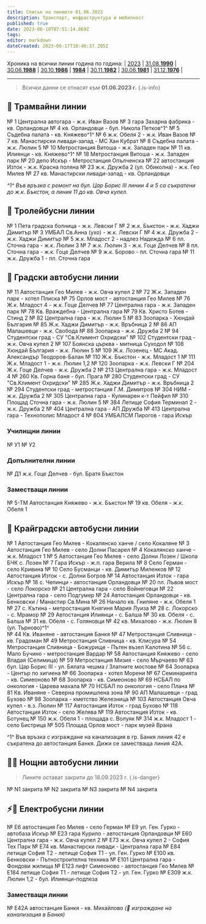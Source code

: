 ```yaml
---
title: Списък на линиите 01.06.2023
description: Транспорт, инфраструктура и мобилност
published: true
date: 2023-06-18T07:51:14.869Z
tags: 
editor: markdown
dateCreated: 2023-06-17T10:46:37.205Z
---
```


Хроника на всички линии година по година: | [2023](/bg/public-transport/routes-2023) | [31.08.**1990**](/bg/public-transport/routes-1990) | [30.06.**1988**](/bg/public-transport/routes-1988) | [30.10.**1986**](/bg/public-transport/routes-1986) | [**1984**](/bg/public-transport/routes-1984) | [30.11.**1982**](/bg/public-transport/routes-1982) | [30.06.**1981**](/bg/public-transport/routes-1981) | [31.12.**1976**](/bg/public-transport/routes-1976) |

---

> Всички данни се отнасят към **01.06.2023 г.**
{.is-info}

## 🚋 Трамвайни линии
№ 1 Централна автогара - ж.к. Иван Вазов
№ 3 гара Захарна фабрика - кв. Орландовци 
№ 4 кв. Орландовци - бул. Никола Петков^1^
№ 5 Съдебна палата - кв. Княжево^1^
№ 6 ж.к. Обеля 2 - ж.к. Иван Вазов 
№ 7 кв. Манастирски ливади-запад - МС Хан Кубрат
№ 8 Съдебна палата - ж.к. Люлин 5
№ 10 Метростанция Витоша - ж.к. Западен парк
№ 11 кв. Илиянци - кв. Княжево^1^
№ 18 Метростанция Витоша - ж.к. Западен парк
№ 20 депо Искър - Метростанция Опълченска
№ 22 автостанция Изток - ж.к. Красна поляна
№ 23 ж.к. Дружба 2 (ул. Обиколна) - ж.к. Гео Милев
№ 27 кв. Манастирски ливади-запад - кв. Орландовци

*^1^ Във връзка с ремонт на бул. Цар Борис III линии 4 и 5 са съкратени до ж.к. Бъкстон, а линия 11 до кв. Овча купел.*

## 🚎 Тролейбусни линии
№ 1 Пета градска болница - ж.к. Левски Г
№ 2 ж.к. Бъкстон - ж.к. Хаджи Димитър
№ 3 УМБАЛ Св.Анна (ухо) - ж.к. Левски Г
№ 4 ж.к. Дружба 2 - ж.к. Хаджи Димитър
№ 5 ж.к. Младост 2 - надлез Надежда
№ 6 пл. Сточна гара - ж.к. Люлин 3
№ 7 ж.к. Люлин 3 - ж.к. Гоце Делчев
№ 8 пл. Сточна гара - ж.к. Гоце Делчев
№ 9 ж.к. Борово - пл. Сточна гара
№ 11 ж.к. Дружба 1 - пл. Сточна гара

## 🚌 Градски автобусни линии

№ 11 Автостанция Гео Милев - ж.к. Овча купел 2
№ 72 Ж.к. Западен парк - хотел Плиска
№ 75 Орлов мост - автостанция Гео Милев
№ 76 Ж.к. Младост 4 - ж.к. Гоце Делчев
№ 77 Централна гара - ж.к. Западен парк
№ 78 Кв. Враждебна - Централна гара
№ 79 Кв. Христо Ботев - Стинд 2
№ 82 Централна гара - ж.к. Люлин 5
№ 83 Зоопарка - Хюндай България
№ 85 Ж.к. Хаджи Димитър - ж.к. Връбница 2
№ 86 АП Малашевци - ж.к. Свобода
№ 88 Зоопарка - ж.к. Дружба 2
№ 94 Студентски град - СУ "Св.Климент Охридски"
№ 102 Студентски град - ж.к. Овча купел 2
№ 107 Боянска църква - митница Суходол
№ 108 Хюндай България - ж.к. Люлин 5
№ 109 Ж.к. Лозенец - МС Акад. Александър Теодоров-Балан
№ 110 Ж.к. Бъкстон - ж.к. Младост 1
№ 111 Ж.к. Младост 1 - ж.к. Люлин 1,2
№ 120 Зоопарка - ж.к. Левски Г
№ 204 Ж.к. Гоце Делчев - ж.к. Дружба 2
№ 213 Централна гара - ж.к. Младост 4
№ 260 Кв. Горна баня - бул. Прага
№ 280 Студентски град - СУ "Св.Климент Охридски"
№ 285 Ж.к. Хаджи Димитър - ж.к. Връбница 2
№ 294 Студентски град - метростанция Г.М. Димитров
№ 304 НИМ - ж.к. Дружба 2
№ 305 Централна гара - Кулинарен к-т Пейфил
№ 310 Площад Сточна гара - ж.к. Люлин 5
№ 384 Летище София Терминал 2 - ж.к. Дружба 2
№ 404 Централна гара - АП Дружба
№ 413 Централна гара - Технополис Младост 4
№ 604 УМБАЛСМ Пирогов - гара Искър

### Училищни линии
№ У1
№ У2

### Допълнителни линии
№ Д1 ж.к. Гоце Делчев - бул. Братя Бъкстон

### Заместващи линии
№ 5-ТМ Автостанция Княжево - ж.к. Бъкстон 
№ 19 кв. Обеля - ж.к. Обеля 1


## 🚌 Крайградски автобусни линии
№ 1 Автостанция Гео Милев - Кокалянско ханче / село Кокаляне
№ 3 Автостанция Гео Милев - село Долни Пасарел
№ 4 Кокалянско ханче - ж.к. Младост 1
№ 5 Автостанция Гео Милев - село Долни Лозен / Школа БЧК с. Лозен
№ 7 Гара Искър - ж.п. гара Верила
№ 8 Село Герман - село Кривина
№ 10 Село Бусманци - кв. Димитър Миленков
№ 12 Автостанция Изток - с. Долни Богров
№ 14 Автостанция Изток - гара Искър
№ 18 с. Чепинци - автостанция Орландовци
№ 20 пл. Лъвов мост - село Локорско
№ 21 Централна гара - село Войнеговци
№ 22 Централна гара - село Подгумер
№ 24 Автостанция Орландовци - кв. Бенковски / Манастир Св.Мина
№ 26 Начало кв. Гниляне - ж.к. Обеля 1
№ 27 с. Кътина - метростанция Княгиня Мария Луиза
№ 28 с. Локорско - с. Мрамор
№ 29 Автостанция Илиянци - с. Балша
№ 30 кв. Обеля - с. Балша
№ 31 кв. Обеля - с. Голяновци
№ 42 кв. Михалово - ж.к. Люлин 8 (ул. Търново)^1^  
№ 44 Кв. Иваняне - автостанция Банкя
№ 47 Метростанция Сливница - кв. Градоман
№ 49 Метростанция Сливница - кв. Клисура
№ 54 Метростанция Сливница - Божурище - Пътен възел Калотина
№ 56 с. Мало Бучино - метростанция Вардар
№ 58 Автостанция Княжево - село Владая (Селимица)
№ 59 Метростанция Мизия - село Мърчаево
№ 63 бул. Цар Борис III - ул. Бялата чешма / Златните мостове
№ 64 Зоопарка - Център по хигиена
№ 66 Зоопарка - хотел Морени
№ 67 Семинарията - кв. Симеоново
№ 68 Зоопарка - кв. Симеоново
№ 69 НСБАЛ по онкология - Царева махала
№ 70 НСБАЛ по онкология - село Плана
№ 81 Кв. Иваняне - Северна промишлена зона
№ 90 АП Малашевци - град Бухово
№ 98 Зоопарка - кметство Железница
№ 103 Автостанция Овча купел - в.з. Люлин
№ 117 Автостанция Изток - град Бухово
№ 118 Автостанция Изток - село Желява
№ 119 Автостанция Изток - кв. Ботунец
№ 150 ж.к. Обеля 1 - площада с. Волуяк
№ 314 ж.к. Младост 1 - село Бистрица
№ 505 Площад Орлов мост - парк музей Врана

^1^ Във връзка с изграждане на канализация в гр. Банкя линия 42 е съкратена до автостанция Банкя. Дижи се заместваща линия 42А.

## 🌙🚌 Нощни автобусни линии
> Лините остават закрити до 18.09.2023 г.
{.is-danger}

№ N1 закрита
№ N2 закрита
№ N3 закрита
№ N4 закрита

## ⚡🚌 Електробусни линии
№ Е6 автостанция Гео Милев - село Герман
№ Е9 ул. Ген. Гурко - автобаза Искър
№ Е23 гара Курило - автостанция Орландовци
№ Е60 Централна гара - ж.к. Овча купел 2
№ Е73 ж.к. Овча купел 2 - София Тех Парк
№ Е74 кв. Манастирски ливади - Централна гара
№ Е84 летище София Т2 - летище София Т1 - ул. Ген. Гурко
№ Е100 кв. Бенковски - Пътностроителна техника
№ Е101 Централна гара - Фондови жилища
№ Е123 лифт Симеоново - автостанция Гео Милев
№ Е184 летище София Т1 - летище София Т2 - ул. Ген. Гурко
№ Е309 ж.к. Люлин 1,2 - бул. Илиянци-подлеза


### Заместващи линии
№ Е42А автостанция Банкя - кв. Михайлово *(🚧 изграждане на канализация в Банкя)*